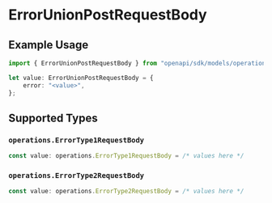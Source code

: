 # ErrorUnionPostRequestBody

## Example Usage

```typescript
import { ErrorUnionPostRequestBody } from "openapi/sdk/models/operations";

let value: ErrorUnionPostRequestBody = {
    error: "<value>",
};
```

## Supported Types

### `operations.ErrorType1RequestBody`

```typescript
const value: operations.ErrorType1RequestBody = /* values here */
```

### `operations.ErrorType2RequestBody`

```typescript
const value: operations.ErrorType2RequestBody = /* values here */
```

